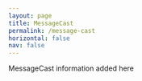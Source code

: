 ```yaml
---
layout: page
title: MessageCast
permalink: /message-cast
horizontal: false
nav: false
---
```


MessageCast information added here
